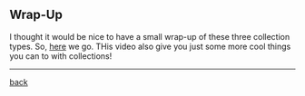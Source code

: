 ## Wrap-Up

I thought it would be nice to have a small wrap-up of these three collection types. So, [here](https://www.youtube.com/watch?v=F8jj7e-_jFA) we go. THis video also give you just some more cool things you can to with collections!

---

[back](../README.md)